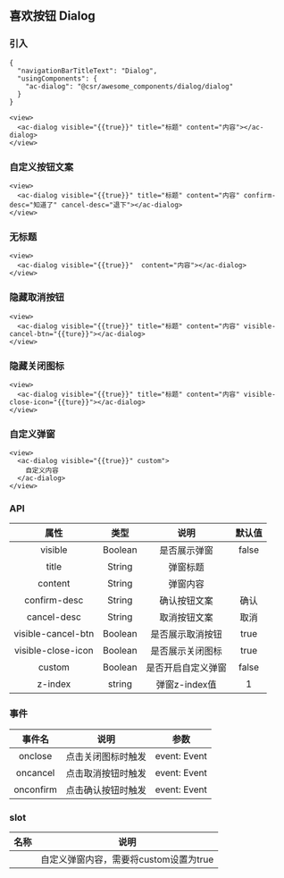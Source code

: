 ## 喜欢按钮 Dialog

### 引入

```
{
  "navigationBarTitleText": "Dialog",
  "usingComponents": {
    "ac-dialog": "@csr/awesome_components/dialog/dialog"
  }
}

<view>
  <ac-dialog visible="{{true}}" title="标题" content="内容"></ac-dialog>
</view>
```

### 自定义按钮文案

```
<view>
  <ac-dialog visible="{{true}}" title="标题" content="内容" confirm-desc="知道了" cancel-desc="退下"></ac-dialog>
</view>
```

### 无标题
```
<view>
  <ac-dialog visible="{{true}}"  content="内容"></ac-dialog>
</view>
```

### 隐藏取消按钮
```
<view>
  <ac-dialog visible="{{true}}" title="标题" content="内容" visible-cancel-btn="{{ture}}"></ac-dialog>
</view>
```

### 隐藏关闭图标
```
<view>
  <ac-dialog visible="{{true}}" title="标题" content="内容" visible-close-icon="{{ture}}"></ac-dialog>
</view>
```

### 自定义弹窗
```
<view>
  <ac-dialog visible="{{true}}" custom">
    自定义内容
  </ac-dialog>
</view>
```

### API
| 属性 | 类型 | 说明 | 默认值 |
| :---: | :----: | :----: | :----: |
| visible | Boolean | 是否展示弹窗 | false
| title | String | 弹窗标题 | 
| content | String | 弹窗内容 |
| confirm-desc | String | 确认按钮文案 | 确认
| cancel-desc | String | 取消按钮文案 | 取消
| visible-cancel-btn | Boolean | 是否展示取消按钮 | true
| visible-close-icon | Boolean | 是否展示关闭图标 | true
| custom | Boolean | 是否开启自定义弹窗 | false
| z-index | string | 弹窗z-index值 | 1


### 事件
| 事件名  | 说明 | 参数 |
| :---: | :----: | :----: |
| onclose | 点击关闭图标时触发 | event: Event
| oncancel | 点击取消按钮时触发 | event: Event
| onconfirm | 点击确认按钮时触发 | event: Event

### slot

| 名称 | 说明 |
| :---: | :----: |
|  | 自定义弹窗内容，需要将custom设置为true |

